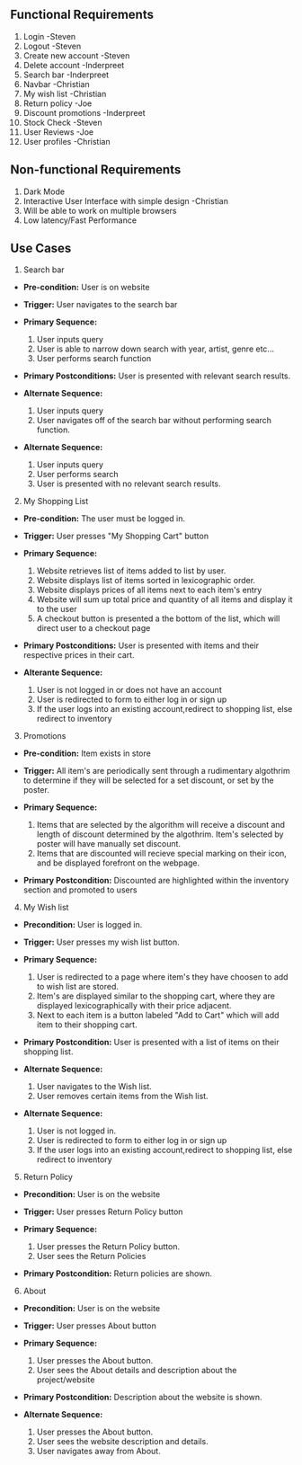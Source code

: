 ## Functional Requirements

1. Login -Steven
2. Logout -Steven
3. Create new account -Steven
4. Delete account -Inderpreet
5. Search bar -Inderpreet
6. Navbar -Christian
7. My wish list -Christian
8. Return policy -Joe
9. Discount promotions -Inderpreet
10. Stock Check -Steven
11. User Reviews -Joe
12. User profiles -Christian

## Non-functional Requirements

1. Dark Mode
2. Interactive User Interface with simple design -Christian
3. Will be able to work on multiple browsers
4. Low latency/Fast Performance

## Use Cases

1. Search bar
- **Pre-condition:** User is on website

- **Trigger:** User navigates to the search bar

- **Primary Sequence:**
  
  1. User inputs query
  2. User is able to narrow down search with year, artist, genre etc...
  3. User performs search function

- **Primary Postconditions:** User is presented with relevant search results.

- **Alternate Sequence:** 
  
  1. User inputs query
  2. User navigates off of the search bar without performing search function.

- **Alternate Sequence:** 
  
  1. User inputs query
  2. User performs search
  3. User is presented with no relevant search results.


2. My Shopping List
- **Pre-condition:** The user must be logged in.

- **Trigger:** User presses "My Shopping Cart" button

- **Primary Sequence:**
   1. Website retrieves list of items added to list by user.
   2. Website displays list of items sorted in lexicographic order.
   3. Website displays prices of all items next to each item's entry
   4. Website will sum up total price and quantity of all items and display it to the user
   5. A checkout button is presented a the bottom of the list, which will direct user to a checkout page
   
- **Primary Postconditions:**  User is presented with items and their respective prices in their cart.
 
- **Alterante Sequence:** 
   1. User is not logged in or does not have an account
   2. User is redirected to form to either log in or sign up
   3. If the user logs into an existing account,redirect to shopping list, else redirect to inventory
  
3. Promotions 
- **Pre-condition:** Item exists in store

- **Trigger:** All item's are periodically sent through a rudimentary algothrim to determine if they will be selected for a set discount, or set by the poster.

- **Primary Sequence:** 

	1. Items that are selected by the algorithm will receive a discount and length of discount determined by the algothrim. Item's
	selected by poster will have manually set discount.
	2. Items that are discounted will recieve special marking on their icon, and be displayed forefront on the webpage.
	

- **Primary Postcondition:** 
	Discounted are highlighted within the inventory section and promoted to users

4. My Wish list 

- **Precondition:** User is logged in.

- **Trigger:** User presses my wish list button.


- **Primary Sequence:**
	1. User is redirected to a page where item's they have choosen to add to wish list are stored.
	2. Item's are displayed similar to the shopping cart, where they are displayed lexicographically with their price adjacent.
	3. Next to each item is a button labeled "Add to Cart" which will add item to their shopping cart.

- **Primary Postcondition:** 
	User is presented with a list of items on their shopping list.

- **Alternate Sequence:** 
	1. User navigates to the Wish list. 
	2. User removes certain items from the Wish list.

- **Alternate Sequence:**
	1. User is not logged in.
   	2. User is redirected to form to either log in or sign up
   	3. If the user logs into an existing account,redirect to shopping list, else redirect to inventory

5. Return Policy

- **Precondition:** User is on the website

- **Trigger:** User presses Return Policy button

- **Primary Sequence:**
	1. User presses the Return Policy button.
	2. User sees the Return Policies

- **Primary Postcondition:** 
	Return policies are shown.


6. About
- **Precondition:** User is on the website

- **Trigger:** User presses About button

- **Primary Sequence:**
	1. User presses the About button.
	2. User sees the About details and description about the project/website

- **Primary Postcondition:** Description about the website is shown.

- **Alternate Sequence:**
	1. User presses the About button.
	2. User sees the website description and details.
	3. User navigates away from About.


